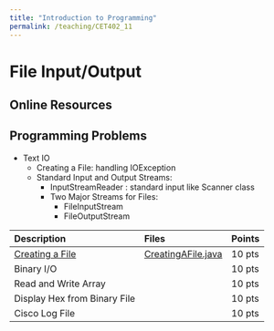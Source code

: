 ```yaml
---
title: "Introduction to Programming"
permalink: /teaching/CET402_11
---
```


# File Input/Output

## Online Resources

## Programming Problems

- Text IO
  - Creating a File: handling IOException
  - Standard Input and Output Streams:
    - InputStreamReader : standard input like Scanner class
    - Two Major Streams for Files:
      - FileInputStream
      - FileOutputStream


| Description                                       | Files                                                             | Points |
| :------------------------------------------------ | :---------------------------------------------------------------- | :----- |
| [Creating a File](/teaching/CET402_CreatingAFile) | [CreatingAFile.java](/files/CET402/java_files/CreatingAFile.java) | 10 pts |
| Binary I/O                                        |                                                                   | 10 pts |
| Read and Write Array                              |                                                                   | 10 pts |
| Display Hex from Binary File                      |                                                                   | 10 pts |
| Cisco Log File                                    |                                                                   | 10 pts |
